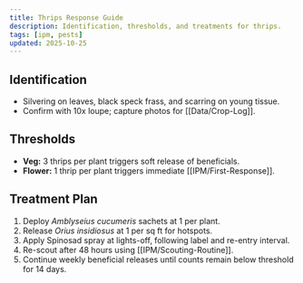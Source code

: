 ```yaml
---
title: Thrips Response Guide
description: Identification, thresholds, and treatments for thrips.
tags: [ipm, pests]
updated: 2025-10-25
---
```


## Identification
- Silvering on leaves, black speck frass, and scarring on young tissue.
- Confirm with 10x loupe; capture photos for [[Data/Crop-Log]].

## Thresholds
- **Veg:** 3 thrips per plant triggers soft release of beneficials.
- **Flower:** 1 thrip per plant triggers immediate [[IPM/First-Response]].

## Treatment Plan
1. Deploy *Amblyseius cucumeris* sachets at 1 per plant.
2. Release *Orius insidiosus* at 1 per sq ft for hotspots.
3. Apply Spinosad spray at lights-off, following label and re-entry interval.
4. Re-scout after 48 hours using [[IPM/Scouting-Routine]].
5. Continue weekly beneficial releases until counts remain below threshold for 14 days.
